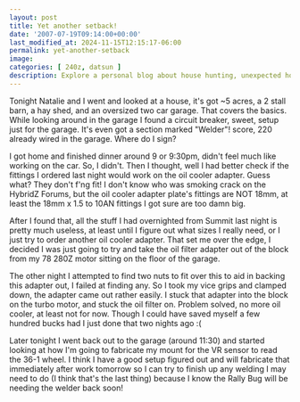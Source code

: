 ```yaml
---
layout: post
title: Yet another setback!
date: '2007-07-19T09:14:00+00:00'
last_modified_at: 2024-11-15T12:15:17-06:00
permalink: yet-another-setback
image: 
categories: [ 240z, datsun ]
description: Explore a personal blog about house hunting, unexpected home improvement challenges, and a passion for car maintenance and modifications.
---
```


Tonight Natalie and I went and looked at a house, it's got ~5 acres, a 2 stall barn, a hay shed, and an oversized two car garage. That covers the basics. While looking around in the garage I found a circuit breaker, sweet, setup just for the garage. It's even got a section marked "Welder"! score, 220 already wired in the garage. Where do I sign?

I got home and finished dinner around 9 or 9:30pm, didn't feel much like working on the car. So, I didn't. Then I thought, well I had better check if the fittings I ordered last night would work on the oil cooler adapter. Guess what? They don't f'ng fit! I don't know who was smoking crack on the HybridZ Forums, but the oil cooler adapter plate's fittings are NOT 18mm, at least the 18mm x 1.5 to 10AN fittings I got sure are too damn big.

After I found that, all the stuff I had overnighted from Summit last night is pretty much useless, at least until I figure out what sizes I really need, or I just try to order another oil cooler adapter. That set me over the edge, I decided I was just going to try and take the oil filter adapter out of the block from my 78 280Z motor sitting on the floor of the garage.

The other night I attempted to find two nuts to fit over this to aid in backing this adapter out, I failed at finding any. So I took my vice grips and clamped down, the adapter came out rather easily. I stuck that adapter into the block on the turbo motor, and stuck the oil filter on. Problem solved, no more oil cooler, at least not for now. Though I could have saved myself a few hundred bucks had I just done that two nights ago :(

Later tonight I went back out to the garage (around 11:30) and started looking at how I'm going to fabricate my mount for the VR sensor to read the 36-1 wheel. I think I have a good setup figured out and will fabricate that immediately after work tomorrow so I can try to finish up any welding I may need to do (I think that's the last thing) because I know the Rally Bug will be needing the welder back soon!




